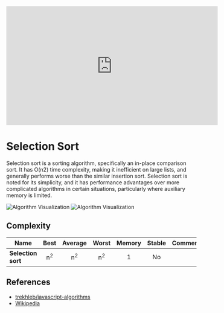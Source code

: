 <iframe width="560" height="315" src="https://www.youtube.com/embed/xWBP4lzkoyM" title="YouTube video player" frameborder="0" allow="accelerometer; autoplay; clipboard-write; encrypted-media; gyroscope; picture-in-picture" allowfullscreen></iframe>

# Selection Sort

Selection sort is a sorting algorithm, specifically an
in-place comparison sort. It has O(n2) time complexity,
making it inefficient on large lists, and generally
performs worse than the similar insertion sort.
Selection sort is noted for its simplicity, and it has
performance advantages over more complicated algorithms
in certain situations, particularly where auxiliary
memory is limited.

![Algorithm Visualization](https://upload.wikimedia.org/wikipedia/commons/9/94/Selection-Sort-Animation.gif) ![Algorithm Visualization](https://upload.wikimedia.org/wikipedia/commons/b/b0/Selection_sort_animation.gif)

## Complexity

| Name               |     Best      |    Average    |     Worst     | Memory | Stable | Comments |
| ------------------ | :-----------: | :-----------: | :-----------: | :----: | :----: | :------- |
| **Selection sort** | n<sup>2</sup> | n<sup>2</sup> | n<sup>2</sup> |   1    |   No   |          |

## References

- [trekhleb/javascript-algorithms](https://github.com/trekhleb/javascript-algorithms/tree/master/src/algorithms/sorting/selection-sort)
- [Wikipedia](https://en.wikipedia.org/wiki/Selection_sort)
